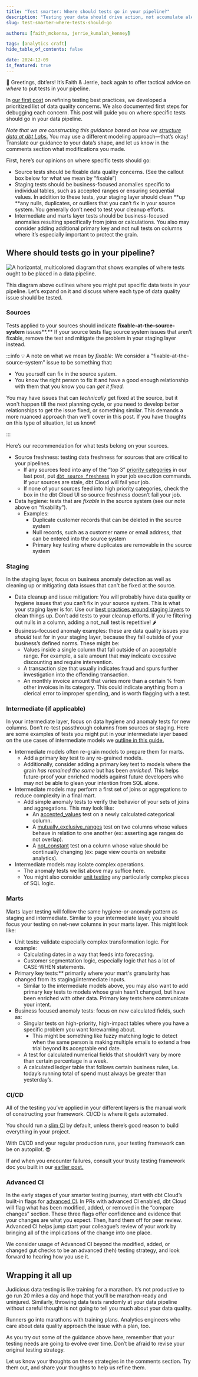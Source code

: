 ```yaml
---
title: "Test smarter: Where should tests go in your pipeline?"
description: "Testing your data should drive action, not accumulate alerts. We take our testing framework developed in our last post and make recommendations for where tests ought to go at each transformation stage."
slug: test-smarter-where-tests-should-go

authors: [faith_mckenna, jerrie_kumalah_kenney]

tags: [analytics craft]
hide_table_of_contents: false

date: 2024-12-09
is_featured: true
---
```


👋 Greetings, dbt’ers! It’s Faith & Jerrie, back again to offer tactical advice on *where* to put tests in your pipeline.

In [our first post](https://docs.getdbt.com/blog/test-smarter-not-harder) on refining testing best practices, we developed a prioritized list of data quality concerns. We also documented first steps for debugging each concern. This post will guide you on where specific tests should go in your data pipeline.

*Note that we are constructing this guidance based on how we [structure data at dbt Labs.](https://docs.getdbt.com/best-practices/how-we-structure/1-guide-overview#guide-structure-overview)* You may use a different modeling approach—that’s okay! Translate our guidance to your data’s shape, and let us know in the comments section what modifications you made. 

First, here’s our opinions on where specific tests should go:

- Source tests should be fixable data quality concerns. (See the callout box below for what we mean by “fixable”)
- Staging tests should be business-focused anomalies specific to individual tables, such as accepted ranges or ensuring sequential values. In addition to these tests, your staging layer should clean **up **any nulls, duplicates, or outliers that you can’t fix in your source system. You generally don’t need to test your cleanup efforts.
- Intermediate and marts layer tests should be business-focused anomalies resulting specifically from joins or calculations.  You also may consider adding additional primary key and not null tests on columns where it’s especially important to protect the grain.

## Where should tests go in your pipeline?

![A horizontal, multicolored diagram that shows examples of where tests ought to be placed in a data pipeline.](website/static/img/blog/2024-11-27-test-smarter-part-2/testing_pipeline.png)

This diagram above outlines where you might put specific data tests in your pipeline. Let’s expand on it and discuss where each type of data quality issue should be tested. 

### Sources

Tests applied to your sources should indicate **fixable-at-the-source-system** issues**.** If your source tests flag source system issues that aren’t fixable, remove the test and mitigate the problem in your staging layer instead. 

:::info
💡 A note on what we mean by *fixable*: We consider a "fixable-at-the-source-system" issue to be something that:

- You yourself can fix in the source system.
- You know the right person to fix it and have a good enough relationship with them that you know you can *get it fixed.*

You may have issues that can *technically* get fixed at the source, but it won't happen till the next planning cycle, or you need to develop better relationships to get the issue fixed, or something similar. This demands a more nuanced approach than we'll cover in this post. If you have thoughts on this type of situation, let us know!

:::

Here’s our recommendation for what tests belong on your sources. 

- Source freshness: testing data freshness for sources that are critical to your pipelines.
    - If any sources feed into any of the “top 3” [priority categories](https://docs.getdbt.com/blog/test-smarter-not-harder#how-to-prioritize-data-quality-concerns-in-your-pipeline) in our last post, put [`dbt source freshness`](https://docs.getdbt.com/docs/deploy/source-freshness) in your job execution commands. If your sources are stale, dbt Cloud will fail your job.
    - If none of your sources feed into high priority categories, check the box in the dbt Cloud UI so source freshness doesn’t fail your job.
- Data hygiene: tests that are *fixable* in the source system (see our note above on “fixability”).
    - Examples:
        - Duplicate customer records that can be deleted in the source system
        - Null records, such as a customer name or email address, that can be entered into the source system
        - Primary key testing where duplicates are removable in the source system

### Staging

In the staging layer, focus on business anomaly detection as well as cleaning up or mitigating data issues that can't be fixed at the source.  

- Data cleanup and issue mitigation: You will probably have data quality or hygiene issues that you can’t fix in your source system. This is what your staging layer is for. Use our [best practices around staging layers](https://docs.getdbt.com/best-practices/how-we-structure/2-staging) to clean things up. Don’t add tests to your cleanup efforts. If you’re filtering out nulls in a column, adding a not_null test is repetitive!  🌶️
- Business-focused anomaly examples: these are data quality issues you *should* test for in your staging layer, because they fall outside of your business’s defined norms. These might be:
    - Values inside a single column that fall outside of an acceptable range. For example, a sale amount that may indicate excessive discounting and require intervention.
    - A transaction size that usually indicates fraud and spurs further investigation into the offending transaction.
    - An monthly invoice amount that varies more than a certain % from other invoices in its category. This could indicate anything from a clerical error to improper spending, and is worth flagging with a test.

### Intermediate (if applicable)

In your intermediate layer, focus on data hygiene and anomaly tests for new columns. Don’t re-test passthrough columns from sources or staging. Here are some examples of tests you might put in your intermediate layer based on the use cases of intermediate models we [outline in this guide.](https://docs.getdbt.com/best-practices/how-we-structure/3-intermediate#intermediate-models)

- Intermediate models often re-grain models to prepare them for marts.
    - Add a primary key test to any re-grained models.
    - Additionally, consider adding a primary key test to models where the grain *has remained the same* but has been *enriched.* This helps future-proof your enriched models against future developers who may not be able to glean your intention from SQL alone.
- Intermediate models may perform a first set of joins or aggregations to reduce complexity in a final mart.
    - Add simple anomaly tests to verify the behavior of your sets of joins and aggregations. This may look like:
        - An [accepted_values](https://docs.getdbt.com/reference/resource-properties/data-tests#accepted_values) test on a newly calculated categorical column.
        - A [mutually_exclusive_ranges](https://docs.getdbt.com/reference/resource-properties/data-tests#accepted_values) test on two columns whose values behave in relation to one another (ex: asserting age ranges do not overlap).
        - A [not_constant](https://docs.getdbt.com/reference/resource-properties/data-tests#accepted_values) test on a column whose value should be continually changing (ex: page view counts on website analytics).
- Intermediate models may isolate complex operations.
    - The anomaly tests we list above may suffice here.
    - You might also consider [unit testing](https://docs.getdbt.com/docs/build/unit-tests) any particularly complex pieces of SQL logic.

### Marts

Marts layer testing will follow the same hygiene-or-anomaly pattern as staging and intermediate. Similar to your intermediate layer, you should focus your testing on net-new columns in your marts layer. This might look like:

- Unit tests: validate especially complex transformation logic. For example:
    - Calculating dates in a way that feeds into forecasting.
    - Customer segmentation logic, especially logic that has a lot of CASE-WHEN statements.
- Primary key tests:** primarily where your mart's granularity has changed from its staging/intermediate inputs.
    - Similar to the intermediate models above, you may also want to add primary key tests to models whose grain hasn’t changed, but have been enriched with other data. Primary key tests here communicate your intent.
- Business focused anomaly tests: focus on *new* calculated fields, such as:
    - Singular tests on high-priority, high-impact tables where you have a specific problem you want forewarning about.
        - This might be something like fuzzy matching logic to detect when the same person is making multiple emails to extend a free trial beyond its acceptable end date.
    - A test for calculated numerical fields that shouldn’t vary by more than certain percentage in a week.
    - A calculated ledger table that follows certain business rules, i.e. today’s running total of spend must always be greater than yesterday’s.

### CI/CD

All of the testing you’ve applied in your different layers is the manual work of constructing your framework. CI/CD is where it gets automated. 

You should run a [slim CI](https://docs.getdbt.com/best-practices/best-practice-workflows#run-only-modified-models-to-test-changes-slim-ci) by default, unless there’s good reason to build everything in your project. 

With CI/CD and your regular production runs, your testing framework can be on autopilot. 😎

If and when you encounter failures, consult your trusty testing framework doc you built in our [earlier post.](https://docs.getdbt.com/blog/test-smarter-not-harder)

### Advanced CI

In the early stages of your smarter testing journey, start with dbt Cloud’s built-in flags for [advanced CI](https://www.notion.so/Test-Smarter-Where-should-tests-go-in-your-pipeline-128bb38ebda7803bb5c2e274c49b2599?pvs=21). In PRs with advanced CI enabled, dbt Cloud will flag what has been modified, added, or removed in the “compare changes” section. These three flags offer confidence and evidence that your changes are what you expect. Then, hand them off for peer review. Advanced CI helps jump start your colleague’s review of your work by bringing all of the implications of the change into one place. 

We consider usage of Advanced CI beyond the modified, added, or changed gut checks to be an advanced (heh) testing strategy, and look forward to hearing how you use it. 

## Wrapping it all up

Judicious data testing is like training for a marathon. It’s not productive to go run 20 miles a day and hope that you’ll be marathon-ready and uninjured. Similarly, throwing data tests randomly at your data pipeline without careful thought is not going to tell you much about your data quality. 

Runners go into marathons with training plans. Analytics engineers who care about data quality approach the issue with a plan, too. 

As you try out some of the guidance above here, remember that your testing needs are going to evolve over time. Don’t be afraid to revise your original testing strategy. 

Let us know your thoughts on these strategies in the comments section. Try them out, and share your thoughts to help us refine them.
